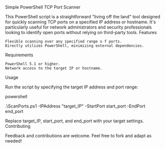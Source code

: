 Simple PowerShell TCP Port Scanner

This PowerShell script is a straightforward "living off the land" tool designed for quickly scanning TCP ports on a specified IP address or hostname. It's particularly useful for network administrators and security professionals looking to identify open ports without relying on third-party tools.
Features

    Flexible scanning over any specified range o f ports.
    Directly utilizes PowerShell, minimizing external dependencies.

Requirements

    PowerShell 5.1 or higher.
    Network access to the target IP or hostname.

Usage

Run the script by specifying the target IP address and port range:

powershell

.\ScanPorts.ps1 -IPAddress "target_IP" -StartPort start_port -EndPort end_port

Replace target_IP, start_port, and end_port with your target settings.
Contributing

Feedback and contributions are welcome. Feel free to fork and adapt as needed!
